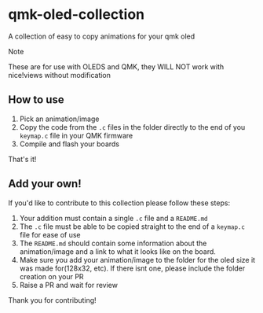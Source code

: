 # qmk-oled-collection
A collection of easy to copy animations for your qmk oled

> [!NOTE]
> These are for use with OLEDS and QMK, they WILL NOT work with nice!views without modification

## How to use

1. Pick an animation/image
2. Copy the code from the `.c` files in the folder directly to the end of you `keymap.c` file in your QMK firmware
3. Compile and flash your boards

That's it!

## Add your own!

If you'd like to contribute to this collection please follow these steps:

1. Your addition must contain a single `.c` file and a `README.md`
2. The `.c` file must be able to be copied straight to the end of a `keymap.c` file for ease of use
3. The `README.md` should contain some information about the animation/image and a link to what it looks like on the board.
4. Make sure you add your animation/image to the folder for the oled size it was made for(128x32, etc). If there isnt one, please include the folder creation on your PR
5. Raise a PR and wait for review

Thank you for contributing!
